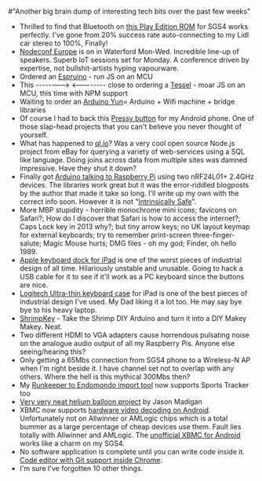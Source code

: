 #"Another big brain dump of interesting tech bits over the past few weeks"

<ul>
	<li><span style="line-height: 15px;">Thrilled to find that Bluetooth on <a href="http://forum.xda-developers.com/showthread.php?t=2348272">this Play Edition ROM</a> for SGS4 works perfectly. I've gone from 20% success rate auto-connecting to my Lidl car stereo to 100%, Finally!</span></li>
	<li><a href="http://nodeconf.eu/">Nodeconf Europe</a> is on in Waterford Mon-Wed. Incredible line-up of speakers. Superb IoT sessions set for Monday. A conference driven by expertise, not bullshit-artists hyping vapourware.</li>
	<li>Ordered an <a href="http://www.espruino.com/">Espruino</a> - run JS on an MCU</li>
	<li>This --------&gt; &lt;-------- close to ordering a <a href="http://technical.io/">Tessel</a> - moar JS on an MCU, this time with NPM support</li>
	<li>Waiting to order an <a href="http://blog.arduino.cc/2013/09/05/hands-on-the-arduino-yuns-bridge/">Arduino Yun</a>= Arduino + Wifi machine + bridge libraries</li>
	<li>Of course I had to back this <a href="http://www.kickstarter.com/projects/556341540/pressy-the-almighty-android-button">Pressy button</a> for my Android phone. One of those slap-head projects that you can't believe you never thought of yourself.</li>
	<li>What has happened to <a href="http://ql.io">ql.io</a>? Was a very cool open source Node.js project from eBay for querying a variety of web-services using a SQL like language. Doing joins across data from multiple sites was damned impressive. Have they shut it down?</li>
	<li>Finally got <a href="https://twitter.com/conoro/status/374180519564836864">Arduino talking to Raspberry Pi</a> using two nRF24L01+ 2.4GHz devices. The libraries work great but it was the error-riddled blogposts by the author that made it take so long. I'll write up my own with the correct info soon. However it is not "<a href="https://twitter.com/AndrewGraley/status/374229759150264320">Intrinsically Safe</a>".</li>
	<li>More MBP stupidity - horrible monochrome mini icons; favicons on Safari?; How do I discover that Safari is how to access the internet?; Caps Lock key in 2013 why?; but tiny arrow keys; no UK layout keymap for external keyboards; try to remember print-screen three-finger-salute; Magic Mouse hurts; DMG files - oh my god; Finder, oh hello 1989.</li>
	<li><a href="http://www.amazon.com/Apple-iPad-Keyboard-Dock-Package/dp/B0040HEMP8">Apple keyboard dock for iPad</a> is one of the worst pieces of industrial design of all time. Hilariously unstable and unusable. Going to hack a USB cable for it to see if it'll work as a PC keyboard since the buttons are nice.</li>
	<li><a href="http://www.amazon.co.uk/Logitech-Ultrathin-Keyboard-Cover-iPad/dp/B00835UQK8/">Logitech Ultra-thin keyboard case</a> for iPad is one of the best pieces of industrial design I've used. My Dad liking it a lot too. He may say bye bye to his heavy laptop.</li>
	<li><a href="http://fromscratched.nl/index.php/shrimpkey-maak-je-eigen-makeymakey-deel-1/?lang=en">ShrimpKey</a> - Take the Shrimp DIY Arduino and turn it into a DIY Makey Makey. Neat.</li>
	<li>Two different HDMI to VGA adapters cause horrendous pulsating noise on the analogue audio output of all my Raspberry Pis. Anyone else seeing/hearing this?</li>
	<li>Only getting a 65Mbs connection from SGS4 phone to a Wireless-N AP when I'm right beside it. I have channel set not to overlap with any others. Where the hell is this mythical 300Mbs then?</li>
	<li>My <a href="http://conoroneill.net/a-simple-tool-to-bulk-import-your-runkeeper-data-into-endomondo/">Runkeeper to Endomondo import tool</a> now supports Sports Tracker too</li>
	<li><a href="http://jasonmadigan.com/2013/07/04/high-altitude-adventures-part-3/">Very very neat helium balloon project</a> by Jason Madigan</li>
	<li>XBMC now supports <a href="http://xbmc.org/xbmc-13-gotham-august-cycle/">hardware video decoding on Android</a>. Unfortunately not on Allwinner or AMLogic chips which is a total bummer as a large percentage of cheap devices use them. Fault lies totally with Allwinner and AMLogic. The <a href="http://www.xbmcandroid.com/2013/05/04/finally-a-stable-release-of-our-end-user-friendly-xaf-custom-build-of-xbmc-for-android-is-out/">unofficial XBMC for Android</a> works like a charm on my SGS4.</li>
	<li>No software application is complete until you can write code inside it. <a href="https://plus.google.com/100132233764003563318/posts/JMM8j4sPbsk">Code editor with Git support inside Chrome</a>.</li>
	<li>I'm sure I've forgotten 10 other things.</li>
</ul>